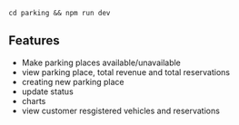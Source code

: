```tsx
cd parking && npm run dev
```

## Features

- Make parking places available/unavailable
- view parking place, total revenue and total reservations
- creating new parking place
- update status
- charts
- view customer resgistered vehicles and reservations
